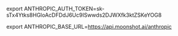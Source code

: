 export ANTHROPIC_AUTH_TOKEN=sk-sTx4Ytks8HGloAcDFDdJ6Uc9ISwwds2DJWXfk3ktZSKeYOG8

export ANTHROPIC_BASE_URL=https://api.moonshot.ai/anthropic
